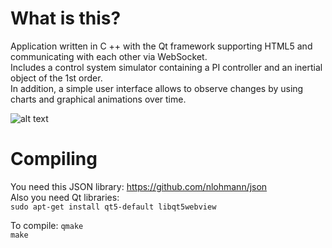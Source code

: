 What is this?
=============

Application written in C ++ with the Qt framework supporting HTML5 and communicating with each other via WebSocket.  
Includes a control system simulator containing a PI controller and an inertial object of the 1st order.  
In addition, a simple user interface allows to observe changes by using charts and graphical animations over time.  
  
![alt text](https://i.imgur.com/3RxJFBQ.png)
  
  
Compiling
=========

You need this JSON library: https://github.com/nlohmann/json  
Also you need Qt libraries:  
```sudo apt-get install qt5-default libqt5webview```  
  
To compile:
```qmake```  
```make```
